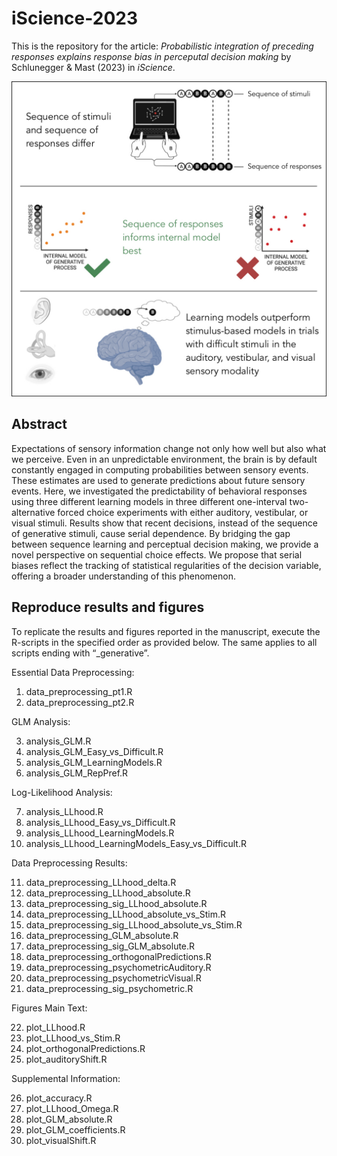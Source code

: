 iScience-2023
================

This is the repository for the article: *Probabilistic integration of
preceding responses explains response bias in perceputal decision
making* by Schlunegger & Mast (2023) in *iScience*.

![Graphical Abstract](GA.jpg)

## Abstract

Expectations of sensory information change not only how well but also
what we perceive. Even in an unpredictable environment, the brain is by
default constantly engaged in computing probabilities between sensory
events. These estimates are used to generate predictions about future
sensory events. Here, we investigated the predictability of behavioral
responses using three different learning models in three different
one-interval two-alternative forced choice experiments with either
auditory, vestibular, or visual stimuli. Results show that recent
decisions, instead of the sequence of generative stimuli, cause serial
dependence. By bridging the gap between sequence learning and perceptual
decision making, we provide a novel perspective on sequential choice
effects. We propose that serial biases reflect the tracking of
statistical regularities of the decision variable, offering a broader
understanding of this phenomenon.

## Reproduce results and figures

To replicate the results and figures reported in the manuscript, execute
the R-scripts in the specified order as provided below. The same applies
to all scripts ending with “\_generative”.

Essential Data Preprocessing:

1.  data_preprocessing_pt1.R
2.  data_preprocessing_pt2.R

GLM Analysis:

3.  analysis_GLM.R
4.  analysis_GLM_Easy_vs_Difficult.R
5.  analysis_GLM_LearningModels.R
6.  analysis_GLM_RepPref.R

Log-Likelihood Analysis:

7.  analysis_LLhood.R  
8.  analysis_LLhood_Easy_vs_Difficult.R
9.  analysis_LLhood_LearningModels.R
10. analysis_LLhood_LearningModels_Easy_vs_Difficult.R

Data Preprocessing Results:

11. data_preprocessing_LLhood_delta.R
12. data_preprocessing_LLhood_absolute.R
13. data_preprocessing_sig_LLhood_absolute.R
14. data_preprocessing_LLhood_absolute_vs_Stim.R
15. data_preprocessing_sig_LLhood_absolute_vs_Stim.R
16. data_preprocessing_GLM_absolute.R
17. data_preprocessing_sig_GLM_absolute.R
18. data_preprocessing_orthogonalPredictions.R
19. data_preprocessing_psychometricAuditory.R
20. data_preprocessing_psychometricVisual.R
21. data_preprocessing_sig_psychometric.R

Figures Main Text:

22. plot_LLhood.R
23. plot_LLhood_vs_Stim.R
24. plot_orthogonalPredictions.R
25. plot_auditoryShift.R

Supplemental Information:

26. plot_accuracy.R
27. plot_LLhood_Omega.R
28. plot_GLM_absolute.R
29. plot_GLM_coefficients.R
30. plot_visualShift.R
